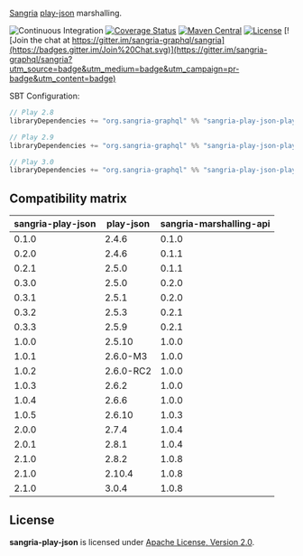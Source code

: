 [Sangria](http://sangria-graphql.org/) [play-json](https://www.playframework.com/documentation/3.0.x/ScalaJson) marshalling.

![Continuous Integration](https://github.com/sangria-graphql/sangria-play-json/workflows/Continuous%20Integration/badge.svg)
[![Coverage Status](http://coveralls.io/repos/sangria-graphql/sangria-play-json/badge.svg?branch=master&service=github)](http://coveralls.io/github/sangria-graphql/sangria-play-json?branch=master)
[![Maven Central](https://maven-badges.herokuapp.com/maven-central/org.sangria-graphql/sangria-play-json-play30_3/badge.svg)](https://maven-badges.herokuapp.com/maven-central/org.sangria-graphql/sangria-play-json-play30_3)
[![License](http://img.shields.io/:license-Apache%202-brightgreen.svg)](http://www.apache.org/licenses/LICENSE-2.0.txt)
[![Join the chat at https://gitter.im/sangria-graphql/sangria](https://badges.gitter.im/Join%20Chat.svg)](https://gitter.im/sangria-graphql/sangria?utm_source=badge&utm_medium=badge&utm_campaign=pr-badge&utm_content=badge)

SBT Configuration:

```scala
// Play 2.8
libraryDependencies += "org.sangria-graphql" %% "sangria-play-json-play28" % "<latest version>"

// Play 2.9
libraryDependencies += "org.sangria-graphql" %% "sangria-play-json-play29" % "<latest version>"

// Play 3.0
libraryDependencies += "org.sangria-graphql" %% "sangria-play-json-play30" % "<latest version>"
```

## Compatibility matrix

| sangria-play-json |play-json |sangria-marshalling-api|
|-------------------|----------|-----------------------|
| 0.1.0             | 2.4.6    | 0.1.0                 |
| 0.2.0             | 2.4.6    | 0.1.1                 |
| 0.2.1             | 2.5.0    | 0.1.1                 |
| 0.3.0             | 2.5.0    | 0.2.0                 |
| 0.3.1             | 2.5.1    | 0.2.0                 |
| 0.3.2             | 2.5.3    | 0.2.1                 |
| 0.3.3             | 2.5.9    | 0.2.1                 |
| 1.0.0             | 2.5.10   | 1.0.0                 |
| 1.0.1             | 2.6.0-M3 | 1.0.0                 |
| 1.0.2             | 2.6.0-RC2| 1.0.0                 |
| 1.0.3             | 2.6.2    | 1.0.0                 |
| 1.0.4             | 2.6.6    | 1.0.0                 |
| 1.0.5             | 2.6.10   | 1.0.3                 |
| 2.0.0             | 2.7.4    | 1.0.4                 |
| 2.0.1             | 2.8.1    | 1.0.4                 |
| 2.1.0             | 2.8.2    | 1.0.8                 |
| 2.1.0             | 2.10.4   | 1.0.8                 |
| 2.1.0             | 3.0.4    | 1.0.8                 |

## License

**sangria-play-json** is licensed under [Apache License, Version 2.0](http://www.apache.org/licenses/LICENSE-2.0).
